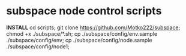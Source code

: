 # subspace node control scripts

**INSTALL**
cd scripts;
git clone https://github.com/Motko222/subspace;
chmod +x ./subspace/*.sh;
cp ./subspace/config/env.sample ./subspace/config/env;
cp ./subspace/config/node.sample ./subspace/config/node1;

